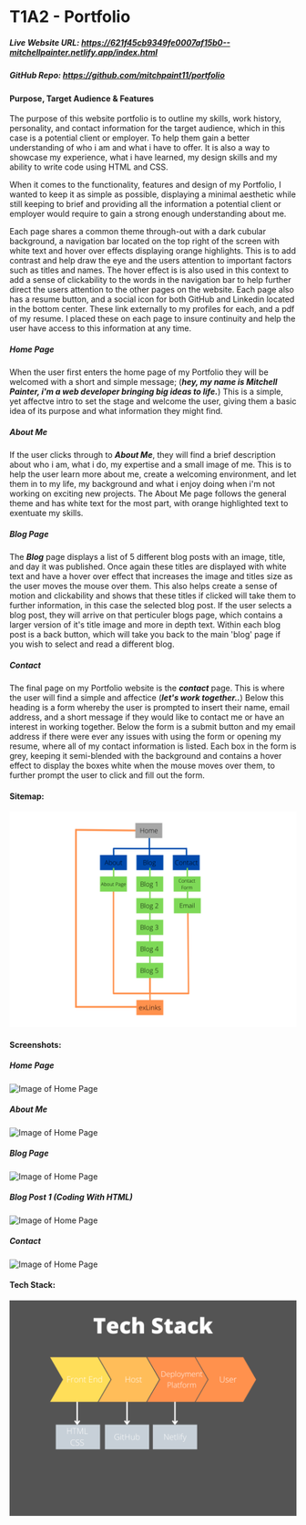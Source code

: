 # T1A2 - Portfolio

##### Live Website URL: https://621f45cb9349fe0007af15b0--mitchellpainter.netlify.app/index.html

##### GitHub Repo: https://github.com/mitchpaint11/portfolio

#### Purpose, Target Audience & Features

The purpose of this website portfolio is to outline my skills, work history, personality, and contact information for the target audience, which in this case is a potential client or employer. To help them gain a better understanding of who i am and what i have to offer. It is also a way to showcase my experience, what i have learned, my design skills and my ability to write code using HTML and CSS. 

When it comes to the functionality, features and design of my Portfolio, I wanted to keep it as simple as possible, displaying a minimal aesthetic while still keeping to brief and providing all the information a potential client or employer would require to gain a strong enough understanding about me. 

Each page shares a common theme through-out with a dark cubular background, a navigation bar located on the top right of the screen with white text and hover over effects displaying orange highlights. This is to add contrast and help draw the eye and the users attention to important factors such as titles and names. The hover effect is is also used in this context to add a sense of clickability to the words in the navigation bar to help further direct the users attention to the other pages on the website. Each page also has a resume button, and a social icon for both GitHub and Linkedin located in the bottom center. These link externally to my profiles for each, and a pdf of my resume. I placed these on each page to insure continuity and help the user have access to this information at any time.

##### Home Page

When the user first enters the home page of my Portfolio they will be welcomed with a short and simple message; 
(***hey, my name is Mitchell Painter, i'm a web developer bringing big ideas to life.***) This is a simple, yet affectve intro to set the stage and welcome the user, giving them a basic idea of its purpose and what information they might find. 

##### About Me

If the user clicks through to ***About Me***, they will find a brief description about who i am, what i do, my expertise and a small image of me. This is to help the user learn more about me, create a welcoming environment, and let them in to my life, my background and what i enjoy doing when i'm not working on exciting new projects. The About Me page follows the general theme and has white text for the most part, with orange highlighted text to exentuate my skills.

##### Blog Page

The ***Blog*** page displays a list of 5 different blog posts with an image, title, and day it was published. Once again these titles are displayed with white text and have a hover over effect that increases the image and titles size as the user moves the mouse over them. This also helps create a sense of motion and clickability and shows that these titles if clicked will take them to further information, in this case the selected blog post. If the user selects a blog post, they will arrive on that perticuler blogs page, which contains a larger version of it's title image and more in depth text. Within each blog post is a back button, which will take you back to the main 'blog' page if you wish to select and read a different blog.

##### Contact

The final page on my Portfolio website is the ***contact*** page. This is where the user will find a simple and affectice (***let's work together..***) Below this heading is a form whereby the user is prompted to insert their name, email address, and a short message if they would like to contact me or have an interest in working together. Below the form is a submit button and my email address if there were ever any issues with using the form or opening my resume, where all of my contact information is listed. Each box in the form is grey, keeping it semi-blended with the background and contains a hover effect to display the boxes white when the mouse moves over them, to further prompt the user to click and fill out the form.


#### Sitemap:
![Image of Sitemap](/docs/portfolio-sitemap.png)


#### Screenshots:

##### Home Page
![Image of Home Page](/docs/Home-page.png)

##### About Me
![Image of Home Page](/docs/About-me.png)

##### Blog Page
![Image of Home Page](/docs/Blog-page.png)

##### Blog Post 1 (Coding With HTML)
![Image of Home Page](/docs/Blog-post-1.png)

##### Contact
![Image of Home Page](/docs/Contact-me.png)


#### Tech Stack:
![Image of Home Page](/docs/tech-stack.png)

